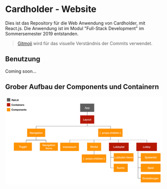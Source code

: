 # Cardholder - Website

Dies ist das Repository für die Web Anwendung von Cardholder, mit React.js. Die Anwendung ist im Modul "Full-Stack Development" im Sommersemester 2019 entstanden.

> [Gitmoji](https://gitmoji.carloscuesta.me/) wird für das visuelle Verständnis der Commits verwendet.

## Benutzung
Coming soon...

## Grober Aufbau der Components und Containern
![component-tree](./public/component-tree.svg)